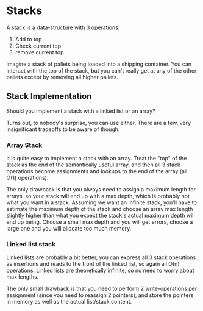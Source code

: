 # Stacks

A stack is a data-structure with 3 operations:

1. Add to top
2. Check current top
3. remove current top

Imagine a stack of pallets being loaded into a shipping container. You can interact with the top of the stack, but you can't really get at any of the other pallets except by removing all higher pallets.


## Stack Implementation

Should you implement a stack with a linked list or an array?

Turns out, to nobody's surprise, you can use either. There are a few, very insignificant tradeoffs to be aware of though:

### Array Stack

It is quite easy to implement a stack with an array. Treat the "top" of the stack as the end of the semantically useful array, and then all 3 stack operations become assignments and lookups to the end of the array (all O(1) operations). 

The only drawback is that you always need to assign a maximum length for arrays, so your stack will end up with a max depth, which is probably not what you want in a stack. Assuming we want an infinite stack, you'll have to estimate the maximum depth of the stack and choose an array max length slightly higher than what you expect the stack's actual maximum depth will end up being. Choose a small max depth and you will get errors, choose a large one and you will allocate too much memory. 

### Linked list stack

Linked lists are probably a bit better, you can express all 3 stack operations as insertions and reads to the front of the linked list, so again all O(n) operations. Linked lists are theoretically infinite, so no need to worry about max lengths.

The only small drawback is that you need to perform 2 write-operations per assignment (since you need to reassign 2 pointers), and store the pointers in memory as well as the actual list/stack content.

